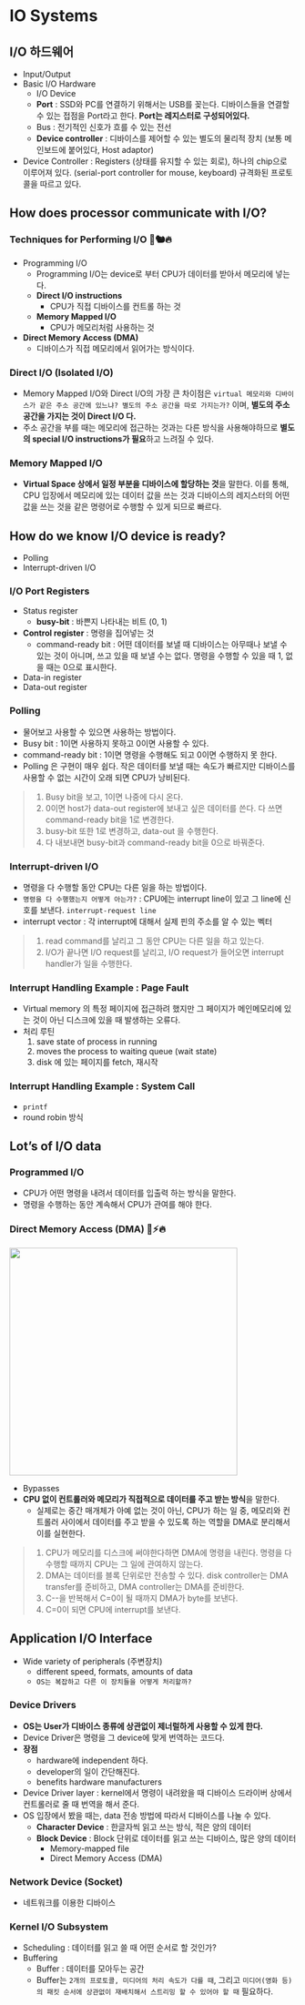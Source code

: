 # IO Systems
## I/O 하드웨어
* Input/Output
* Basic I/O Hardware
	* I/O Device
	* **Port** : SSD와 PC를 연결하기 위해서는 USB를 꽂는다. 디바이스들을 연결할 수 있는 접점을 Port라고 한다.  **Port는 레지스터로 구성되어있다.**
	* Bus : 전기적인 신호가 흐를 수 있는 전선
	* **Device controller** : 디바이스를 제어할 수 있는 별도의 물리적 장치 (보통 메인보드에 붙어있다, Host adaptor)
* Device Controller : Registers (상태를 유지할 수 있는 회로), 하나의 chip으로 이루어져 있다. (serial-port controller for mouse, keyboard) 규격화된 프로토콜을 따르고 있다.

## How does processor communicate with I/O?
### Techniques for Performing I/O 🥜🐿🔥
* Programming I/O
	* Programming I/O는 device로 부터 CPU가 데이터를 받아서 메모리에 넣는다. 
	* **Direct I/O instructions**
		* CPU가 직접 디바이스를 컨트롤 하는 것
	* **Memory Mapped I/O** 
		* CPU가 메모리처럼 사용하는 것
* **Direct Memory Access (DMA)**
	* 디바이스가 직접 메모리에서 읽어가는 방식이다.

### Direct I/O (Isolated I/O)
* Memory Mapped I/O와 Direct I/O의 가장 큰 차이점은 `virtual 메모리와 디바이스가 같은 주소 공간에 있느냐? 별도의 주소 공간을 따로 가지는가?` 이며,  **별도의 주소공간을 가지는 것이 Direct I/O 다.**
* 주소 공간을 부를 때는 메모리에 접근하는 것과는 다른 방식을 사용해야하므로 **별도의 special I/O instructions가 필요**하고 느려질 수 있다. 

### Memory Mapped I/O
* **Virtual Space 상에서 일정 부분을 디바이스에 할당하는 것**을 말한다. 이를 통해, CPU 입장에서 메모리에 있는 데이터 값을 쓰는 것과 디바이스의 레지스터의 어떤 값을 쓰는 것을 같은 명령어로 수행할 수 있게 되므로 빠르다.

## How do we know I/O device is ready?
* Polling
* Interrupt-driven I/O

### I/O Port Registers
* Status register
	* **busy-bit** : 바쁜지 나타내는 비트 (0, 1)
* **Control register** : 명령을 집어넣는 것
	* command-ready bit : 어떤 데이터를 보낼 때 디바이스는 아무때나 보낼 수 있는 것이 아니며, 쓰고 있을 때 보낼 수는 없다. 명령을 수행할 수 있을 때 1, 없을 때는 0으로 표시한다.
* Data-in register
* Data-out register

### Polling
* 물어보고 사용할 수 있으면 사용하는 방법이다.
* Busy bit : 1이면 사용하지 못하고 0이면 사용할 수 있다.
* command-ready bit : 1이면 명령을 수행해도 되고 0이면 수행하지 못 한다.
* Polling 은 구현이 매우 쉽다. 작은 데이터를 보낼 때는 속도가 빠르지만 디바이스를 사용할 수 없는 시간이 오래 되면 CPU가 낭비된다.

> 1. Busy bit을 보고, 1이면 나중에 다시 온다.   
> 2. 0이면 host가 data-out register에 보내고 싶은 데이터를 쓴다. 다 쓰면 command-ready bit을 1로 변경한다.   
> 3. busy-bit 또한 1로 변경하고, data-out 을 수행한다.  
> 4. 다 내보내면 busy-bit과 command-ready bit을 0으로 바꿔준다.  

### Interrupt-driven I/O
* 명령을 다 수행할 동안 CPU는 다른 일을 하는 방법이다.
* `명령을 다 수행했는지 어떻게 아는가?` : CPU에는 interrupt line이 있고 그 line에 신호를 보낸다. `interrupt-request line`
* interrupt vector : 각 interrupt에 대해서 실제 핀의 주소를 알 수 있는 벡터

> 1. read command를 날리고 그 동안 CPU는 다른 일을 하고 있는다.  
> 2. I/O가 끝나면 I/O request를 날리고, I/O request가 들어오면 interrupt handler가 일을 수행한다.  

### Interrupt Handling Example : Page Fault
* Virtual memory 의 특정 페이지에 접근하려 했지만 그 페이지가 메인메모리에 있는 것이 아닌 디스크에 있을 때 발생하는 오류다.
* 처리 루틴 
	1. save state of process in running
	2. moves the process to waiting queue (wait state)
	3. disk 에 있는 페이지를 fetch, 재시작

### Interrupt Handling Example : System Call
* `printf`
* round robin 방식

## Lot’s of I/O data
### Programmed I/O
* CPU가 어떤 명령을 내려서 데이터를 입출력 하는 방식을 말한다.
* 명령을 수행하는 동안 계속해서 CPU가 관여를 해야 한다.

### Direct Memory Access (DMA) 🌈⚡️🔥
<img  width = "400" src  ="https://user-images.githubusercontent.com/64299475/145532276-2c3bfbee-cb4b-49ac-b4f1-ce7b709914e9.png">

* Bypasses
* **CPU 없이 컨트롤러와 메모리가 직접적으로 데이터를 주고 받는 방식**을 말한다.
	* 실제로는 중간 매개체가 아예 없는 것이 아닌, CPU가 하는 일 중, 메모리와 컨트롤러 사이에서 데이터를 주고 받을 수 있도록 하는 역할을 DMA로 분리해서 이를 실현한다.

> 1. CPU가 메모리를 디스크에 써야한다하면 DMA에 명령을 내린다. 명령을 다 수행할 때까지 CPU는 그 일에 관여하지 않는다.  
> 2. DMA는 데이터를 블록 단위로만 전송할 수 있다. disk controller는 DMA transfer를 준비하고, DMA controller는 DMA를 준비한다.  
> 3. C--을 반복해서 C=0이 될 때까지 DMA가 byte를 보낸다.  
> 4. C=0이 되면 CPU에 interrupt를 보낸다.  


## Application I/O Interface
* Wide variety of peripherals (주변장치)
	* different speed, formats, amounts of data
	* `OS는 복잡하고 다른 이 장치들을 어떻게 처리할까?`

### Device Drivers
* **OS는 User가 디바이스 종류에 상관없이 제너럴하게 사용할 수 있게 한다.**
* Device Driver은 명령을 그 device에 맞게 번역하는 코드다.
* **장점**
	* hardware에 independent 하다.
	* developer의 일이 간단해진다.
	* benefits hardware manufacturers
* Device Driver layer : kernel에서 명령이 내려왔을 때 디바이스 드라이버 상에서 컨트롤러로 줄 때 번역을 해서 준다.
* OS 입장에서 봤을 때는, data 전송 방법에 따라서 디바이스를 나눌 수 있다.
	* **Character Device** : 한글자씩 읽고 쓰는 방식, 적은 양의 데이터
	* **Block Device** : Block 단위로 데이터를 읽고 쓰는 디바이스, 많은 양의 데이터
		* Memory-mapped file
		* Direct Memory Access (DMA)
	
### Network Device (Socket)
* 네트워크를 이용한 디바이스

### Kernel I/O Subsystem
* Scheduling : 데이터를 읽고 쓸 때 어떤 순서로 할 것인가?
* Buffering
	* Buffer : 데이터를 모아두는 공간
	* Buffer는 `2개의 프로토콜, 미디어의 처리 속도가 다를 때`, 그리고 `미디어(영화 등)의 패킷 순서에 상관없이 재배치해서 스트리밍 할 수 있어야 할 때` 필요하다.


